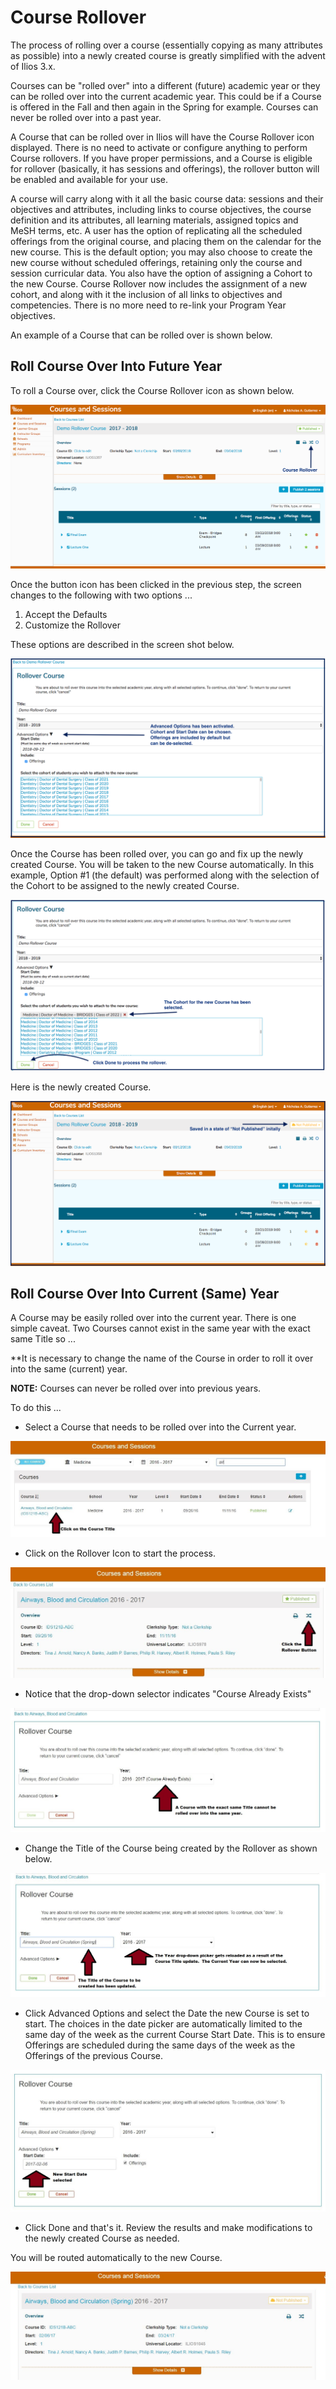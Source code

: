 # Course Rollover

The process of rolling over a course \(essentially copying as many attributes as possible\) into a newly created course is greatly simplified with the advent of Ilios 3.x.

Courses can be "rolled over" into a different \(future\) academic year or they can be rolled over into the current academic year. This could be if a Course is offered in the Fall and then again in the Spring for example. Courses can never be rolled over into a past year.

A Course that can be rolled over in Ilios will have the Course Rollover icon displayed. There is no need to activate or configure anything to perform Course rollovers. If you have proper permissions, and a Course is eligible for rollover \(basically, it has sessions and offerings\), the rollover button will be enabled and available for your use.

A course will carry along with it all the basic course data: sessions and their objectives and attributes, including links to course objectives, the course definition and its attributes, all learning materials, assigned topics and MeSH terms, etc. A user has the option of replicating all the scheduled offerings from the original course, and placing them on the calendar for the new course. This is the default option; you may also choose to create the new course without scheduled offerings, retaining only the course and session curricular data. You also have the option of assigning a Cohort to the new Course. Course Rollover now includes the assignment of a new cohort, and along with it the inclusion of all links to objectives and competencies. There is no more need to re-link your Program Year objectives.

An example of a Course that can be rolled over is shown below.

## Roll Course Over Into Future Year

To roll a Course over, click the Course Rollover icon as shown below.

![](../../.gitbook/assets/rollover_icon.png)

Once the button icon has been clicked in the previous step, the screen changes to the following with two options ...

1. Accept the Defaults 
2. Customize the Rollover

These options are described in the screen shot below.

![](../../.gitbook/assets/rollover_course.png)

Once the Course has been rolled over, you can go and fix up the newly created Course. You will be taken to the new Course automatically. In this example, Option \#1 \(the default\) was performed along with the selection of the Cohort to be assigned to the newly created Course.

![](../../.gitbook/assets/rollover_course_2.png)

Here is the newly created Course.

![](../../.gitbook/assets/rollover-course_3.png)

## Roll Course Over Into Current \(Same\) Year

A Course may be easily rolled over into the current year. There is one simple caveat. Two Courses cannot exist in the same year with the exact same Title so ...

\*\*It is necessary to change the name of the Course in order to roll it over into the same \(current\) year.

**NOTE:** Courses can never be rolled over into previous years.

To do this ...

* Select a Course that needs to be rolled over into the Current year.

![](../../.gitbook/assets/same_year_rollover_1.jpg)

* Click on the Rollover Icon to start the process.

![](../../.gitbook/assets/same_year_rollover_2.jpg)

* Notice that the drop-down selector indicates "Course Already Exists"

![](../../.gitbook/assets/same_year_rollover_3.jpg)

* Change the Title of the Course being created by the Rollover as shown below.

![](../../.gitbook/assets/same_year_rollover_4.jpg)

* Click Advanced Options and select the Date the new Course is set to start.  The choices in the date picker are automatically limited to the same day of the week as the current Course Start Date.  This is to ensure Offerings are scheduled during the same days of the week as the Offerings of the previous Course.

![](../../.gitbook/assets/same_year_rollover_5.jpg)

* Click Done and that's it.  Review the results and make modifications to the newly created Course as needed.

You will be routed automatically to the new Course.

![](../../.gitbook/assets/same_year_rollover_6.jpg)

